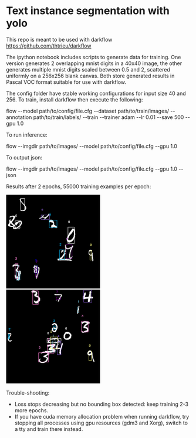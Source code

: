 # Text instance segmentation with yolo

This repo is meant to be used with darkflow https://github.com/thtrieu/darkflow

The ipython notebook includes scripts to generate data for training. One version generates 2 overlapping mnist digits in a 40x40 image, the other generates multiple mnist digits scaled between 0.5 and 2, scattered uniformly on a 256x256 blank canvas. Both store generated results in Pascal VOC format suitable for use with darkflow.

The config folder have stable working configurations for input size 40 and 256. To train, install darkflow then execute the following:

flow --model path/to/config/file.cfg --dataset path/to/train/images/ --annotation path/to/train/labels/ --train --trainer adam --lr 0.01 --save 500 --gpu 1.0

To run inference:

flow --imgdir path/to/images/ --model path/to/config/file.cfg --gpu 1.0

To output json:

flow --imgdir path/to/images/ --model path/to/config/file.cfg --gpu 1.0 --json

Results after 2 epochs, 55000 training examples per epoch:

![](images/00003.png)
![](images/00002.png)

Trouble-shooting:

- Loss stops decreasing but no bounding box detected: keep training 2-3 more epochs.
- If you have cuda memory allocation problem when running darkflow, try stopping all processes using gpu resources (gdm3 and Xorg), switch to a tty and train there instead.